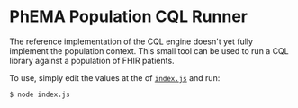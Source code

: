 # PhEMA Population CQL Runner

The reference implementation of the CQL engine doesn't yet fully implement the
population context. This small tool can be used to run a CQL library against a
population of FHIR patients.

To use, simply edit the values at the of [`index.js`](index.js) and run:

```
$ node index.js
```